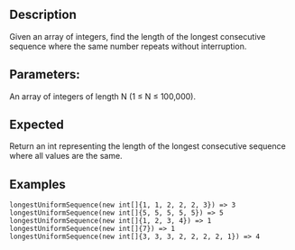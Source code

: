 ## Description
Given an array of integers, find the length of the longest consecutive sequence where the same number repeats without interruption.
## Parameters:
An array of integers of length N (1 ≤ N ≤ 100,000).

## Expected
Return an int representing the length of the longest consecutive sequence where all values are the same.

## Examples
    longestUniformSequence(new int[]{1, 1, 2, 2, 2, 3}) => 3
    longestUniformSequence(new int[]{5, 5, 5, 5, 5}) => 5
    longestUniformSequence(new int[]{1, 2, 3, 4}) => 1
    longestUniformSequence(new int[]{7}) => 1
    longestUniformSequence(new int[]{3, 3, 3, 2, 2, 2, 2, 1}) => 4

